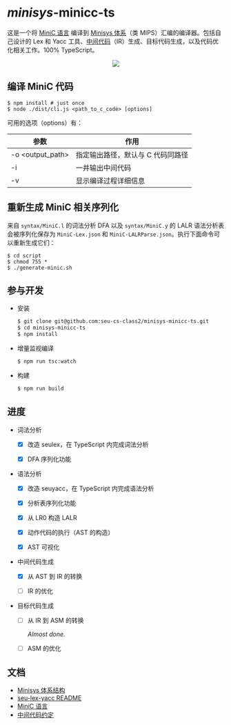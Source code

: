 # *minisys*-minicc-ts

这是一个将 [MiniC 语言](https://github.com/seu-cs-class2/minisys-minicc-ts/blob/master/docs/MiniC.md) 编译到 [Minisys 体系](http://www.icourse163.org/course/SEU-1003566002)（类 MIPS）汇编的编译器。包括自己设计的 Lex 和 Yacc 工具、[中间代码](https://github.com/seu-cs-class2/minisys-minicc-ts/blob/master/docs/IR.md)（IR）生成、目标代码生成，以及代码优化相关工作。100% TypeScript。

<p align="center">
  <img src="https://i.loli.net/2020/12/10/luzhMIY7PF65rks.png" />
</p>

## 编译 MiniC 代码

```shell
$ npm install # just once
$ node ./dist/cli.js <path_to_c_code> [options]
```

可用的选项（options）有：

| 参数             | 作用                              |
| ---------------- | --------------------------------- |
| -o <output_path> | 指定输出路径，默认与 C 代码同路径 |
| -i               | 一并输出中间代码                  |
| -v               | 显示编译过程详细信息              |

## 重新生成 MiniC 相关序列化

来自 `syntax/MiniC.l` 的词法分析 DFA 以及 `syntax/MiniC.y` 的 LALR 语法分析表会被序列化保存为 `MiniC-Lex.json` 和 `MiniC-LALRParse.json`。执行下面命令可以重新生成它们：

```shell
$ cd script
$ chmod 755 *
$ ./generate-minic.sh
```

## 参与开发

- 安装

  ```bash
  $ git clone git@github.com:seu-cs-class2/minisys-minicc-ts.git
  $ cd minisys-minicc-ts
  $ npm install
  ```

- 增量监视编译

  ```bash
  $ npm run tsc:watch
  ```

- 构建

  ```bash
  $ npm run build
  ```

## 进度

- 词法分析

  - [x] 改造 seulex，在 TypeScript 内完成词法分析

  - [x] DFA 序列化功能

- 语法分析

  - [x] 改造 seuyacc，在 TypeScript 内完成语法分析

  - [x] 分析表序列化功能

  - [x] 从 LR0 构造 LALR

  - [x] 动作代码的执行（AST 的构造）

  - [x] AST 可视化

- 中间代码生成

  - [x] 从 AST 到 IR 的转换
  
  - [ ] IR 的优化
  
- 目标代码生成

  - [ ] 从 IR 到 ASM 的转换
    
    *Almost done.*
    
  - [ ] ASM 的优化

## 文档

- [Minisys 体系结构](http://www.icourse163.org/course/SEU-1003566002)
- [seu-lex-yacc README](https://github.com/seu-cs-class2/minisys-minicc-ts/blob/master/docs/seu-lex-yacc.md)
- [MiniC 语言](https://github.com/seu-cs-class2/minisys-minicc-ts/blob/master/docs/MiniC.md)
- [中间代码约定](https://github.com/seu-cs-class2/minisys-minicc-ts/blob/master/docs/IR.md)
